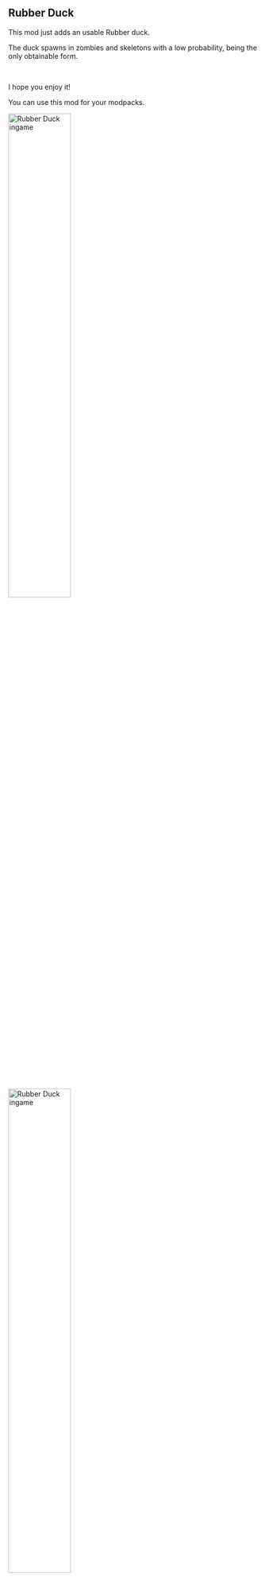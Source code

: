 <h2>Rubber Duck</h2>
<p>This mod just adds an usable Rubber duck.</p>
<p>The duck spawns in zombies and skeletons with a low probability, being the only obtainable form.</p>
<p>&nbsp;</p>
<p>I hope you enjoy it!</p>
<p>You can use this mod for your modpacks.</p>
<p><img src="https://i.imgur.com/y6Nj3us.jpg" alt="Rubber Duck ingame" width="50%" /></p>
<p><img src="https://i.imgur.com/eRS1gZi.png" alt="Rubber Duck ingame" width="50%" /></p>

<h2><a href="https://www.curseforge.com/minecraft/mc-mods/rubber-duck">More on curseforge!!</a></h2>
